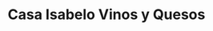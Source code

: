 ---
title: "Casa Isabelo Vinos y Quesos"
url: /tomelloso/casa-isabelo-vinos-y-quesos/
shop: general
---